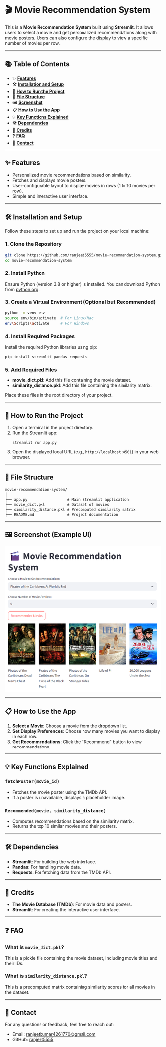 
# 🎬 Movie Recommendation System

This is a **Movie Recommendation System** built using **Streamlit**. It allows users to select a movie and get personalized recommendations along with movie posters. Users can also configure the display to view a specific number of movies per row.

---

## 📚 Table of Contents  
- ✨ **[Features](#-features)**  
- 🛠️ **[Installation and Setup](#-installation-and-setup)**  
- 🚀 **[How to Run the Project](#-how-to-run-the-project)**  
- 📂 **[File Structure](#-file-structure)**  
- 🖼️ **[Screenshot](#-screenshot-example-ui)**  
- 📋 **[How to Use the App](#-how-to-use-the-app)**  
- 💡 **[Key Functions Explained](#-key-functions-explained)**  
- 🛠️ **[Dependencies](#-dependencies)**  
- 🌟 **[Credits](#-credits)**  
- ❓ **[FAQ](#-faq)**  
- 📧 **[Contact](#-contact)**  

---

## ✨ Features

- Personalized movie recommendations based on similarity.
- Fetches and displays movie posters.
- User-configurable layout to display movies in rows (1 to 10 movies per row).
- Simple and interactive user interface.

---

## 🛠️ Installation and Setup

Follow these steps to set up and run the project on your local machine:

### 1. Clone the Repository
```bash
git clone https://github.com/ranjeet5555/movie-recommendation-system.git
cd movie-recommendation-system
```

### 2. Install Python
Ensure Python (version 3.8 or higher) is installed. You can download Python from [python.org](https://www.python.org/).

### 3. Create a Virtual Environment (Optional but Recommended)
```bash
python -m venv env
source env/bin/activate  # For Linux/Mac
env\Scripts\activate     # For Windows
```

### 4. Install Required Packages
Install the required Python libraries using pip:
```bash
pip install streamlit pandas requests
```

### 5. Add Required Files
- **movie_dict.pkl**: Add this file containing the movie dataset.
- **similarity_distance.pkl**: Add this file containing the similarity matrix.

Place these files in the root directory of your project.

---

## 🚀 How to Run the Project

1. Open a terminal in the project directory.
2. Run the Streamlit app:
   ```bash
   streamlit run app.py
   ```
3. Open the displayed local URL (e.g., `http://localhost:8501`) in your web browser.

---

## 📂 File Structure
```
movie-recommendation-system/
│
├── app.py                  # Main Streamlit application
├── movie_dict.pkl          # Dataset of movies
├── similarity_distance.pkl # Precomputed similarity matrix
├── README.md               # Project documentation
```

---

## 🖼️ Screenshot (Example UI)

![Movie Recommendation System](image_2.png)

---

## 📋 How to Use the App

1. **Select a Movie**: Choose a movie from the dropdown list.
2. **Set Display Preferences**: Choose how many movies you want to display in each row.
3. **Get Recommendations**: Click the "Recommend" button to view recommendations.

---

## 💡 Key Functions Explained

### `fetchPoster(movie_id)`
- Fetches the movie poster using the TMDb API.
- If a poster is unavailable, displays a placeholder image.

### `Recommended(movie, similarity_distance)`
- Computes recommendations based on the similarity matrix.
- Returns the top 10 similar movies and their posters.

---

## 🛠️ Dependencies
- **Streamlit**: For building the web interface.
- **Pandas**: For handling movie data.
- **Requests**: For fetching data from the TMDb API.

---

## 🌟 Credits

- **The Movie Database (TMDb)**: For movie data and posters.
- **Streamlit**: For creating the interactive user interface.

---

## ❓ FAQ

### What is `movie_dict.pkl`?
This is a pickle file containing the movie dataset, including movie titles and their IDs.

### What is `similarity_distance.pkl`?
This is a precomputed matrix containing similarity scores for all movies in the dataset.

---

## 📧 Contact
For any questions or feedback, feel free to reach out:
- Email: ranjeetkumar4261770@gmail.com
- GitHub: [ranjeet5555](https://github.com/ranjeet5555)
